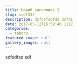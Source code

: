 ```yaml
---
title: Новий заголовок 2
slug: ssdf333
description: dsfdsfsdfds dsfds
date: 2017-05-12T15:59:46.111Z
categories:
  - taboru
featured_image: null
gallery_images: null
---
```

sdfsdfsd
sdf
